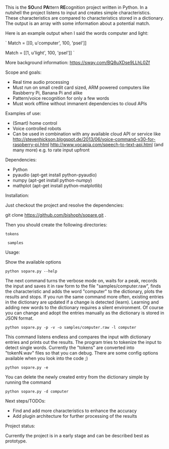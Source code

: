 This is the **SO**und **PA**ttern **RE**cognition project written in Python.
In a nutshell the project listens to input and creates simple characteristics.
These characteristics are compared to characteristics stored in a dictionary.
The output is an array with some information about a potential match.

Here is an example output when I said the words computer and light:

`
Match = [[0, u'computer', 100, 'psel']]

Match = [[1, u'light', 100, 'psel']]
`

More background information: https://sway.com/BQ8uXDse9LLhL0Zf


Scope and goals:
 
  * Real time audio processing
  * Must run on small credit card sized, ARM powered computers like Rasbberry Pi, Banana Pi and alike
  * Pattern/voice recognition for only a few words
  * Must work offline without immanent dependencies to cloud APIs


Examples of use:

  * (Smart) home control
  * Voice controlled robots
  * Can be used in combination with any available cloud API or service like
     http://stevenhickson.blogspot.de/2013/06/voice-command-v30-for-raspberry-pi.html
     http://www.vocapia.com/speech-to-text-api.html
     (and many more)
     e.g. to rate input upfront
  

Dependencies:

  * Python
  * pyaudio (apt-get install python-pyaudio)
  * numpy (apt-get install python-numpy)
  * mathplot (apt-get install python-matplotlib)

  
Installation:

 Just checkout the project and resolve the dependencies:

 git clone https://github.com/bishoph/sopare.git .

 Then you should create the following directories:

`
 tokens
`

` 
 samples
`


Usage:

Show the available options

`
python sopare.py --help
`


The next command turns the verbose mode on, waits for a peak,
records the input and saves it in raw form to the file 
"samples/computer.raw", finds the characteristic and adds the
word "computer" to the dictionary, plots the results and stops.
If you run the same command more often, existing entries in
the dictionary are updated if a change is detected (learn).
Learning and adding new words to the dictionary requires
a silent environment. Of course you can change and adopt
the entries manually as the dictionary is stored in 
JSON format.

`
python sopare.py -p -v -o samples/computer.raw -l computer
`


This command listens endless and compares the input with 
dictionary entries and prints out the results. The program
tries to tokenize the input to detect single words. 
Currently the "tokens" are converted into "tokenN.wav" files
so that you can debug. There are some config options
available when you look into the code ;)

`
python sopare.py -e
`


You can delete the newly created entry from the dictionary
simple by running the command

`
python sopare.py -d computer
`


Next steps/TODOs:

  * Find and add more characteristics to enhance the accuracy
  * Add plugin architecture for further processing of the results



Project status:

Currently the project is in a early stage and can be described best as prototype.

